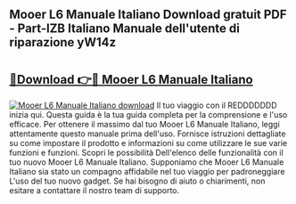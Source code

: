 ## Mooer L6 Manuale Italiano Download gratuit PDF - Part-lZB Italiano Manuale dell'utente di riparazione yW14z

# <h2><a href="http://dfgpqm5.blite.top/?on=Mooer+L6+Manuale+Italiano">🔗Download 👉🔴 Mooer L6 Manuale Italiano</a></h2>

[![Mooer L6 Manuale Italiano download](https://i.imgur.com/lujVjoI.png)](http://dfgpqm5.blite.top/?on=Mooer+L6+Manuale+Italiano)
Il tuo viaggio con il REDDDDDDD inizia qui. Questa guida è la tua guida completa per la comprensione e l'uso efficace. Per ottenere il massimo dal tuo Mooer L6 Manuale Italiano, leggi attentamente questo manuale prima dell'uso. Fornisce istruzioni dettagliate su come impostare il prodotto e informazioni su come utilizzare le sue varie funzioni e funzioni. Scopri le possibilità Dell'elenco delle funzionalità con il tuo nuovo Mooer L6 Manuale Italiano. Supponiamo che Mooer L6 Manuale Italiano sia stato un compagno affidabile nel tuo viaggio per padroneggiare L'uso del tuo nuovo gadget. Se hai bisogno di aiuto o chiarimenti, non esitare a contattare il nostro team di supporto.
